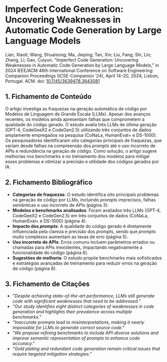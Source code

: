 # Imperfect Code Generation: Uncovering Weaknesses in Automatic Code Generation by Large Language Models

Lian, Xiaoli; Wang, Shuaisong; Ma, Jieping; Tan, Xin; Liu, Fang; Shi, Lin; Zhang, Li; Gao, Cuiyun. "Imperfect Code Generation: Uncovering Weaknesses in Automatic Code Generation by Large Language Models," in 2024 
IEEE/ACM 46th International Conference on Software Engineering: Companion Proceedings (ICSE-Companion ’24), April 14–20, 2024, Lisbon, Portugal. ACM. doi: [10.1145/3639478.3643081](https://doi.org/10.1145/3639478.3643081)

## 1. Fichamento de Conteúdo

O artigo investiga as fraquezas na geração automática de código por Modelos de Linguagem de Grande Escala (LLMs). Apesar dos avanços recentes, os modelos ainda apresentam falhas que comprometem a qualidade do código gerado. 
O estudo avalia três LLMs de última geração (GPT-4, CodeGeeX2 e CodeGen2.5) utilizando três conjuntos de dados amplamente empregados na pesquisa (CoNaLa, HumanEval+ e DS-1000). Os pesquisadores identificaram oito categorias principais de fraquezas,
que variam desde falhas na compreensão dos _prompts_ até o uso incorreto de APIs e redundância na geração de código. Como solução, o artigo sugere melhorias nos benchmarks e no treinamento dos modelos para mitigar esses problemas e otimizar a precisão e utilidade dos códigos gerados por IA.

## 2. Fichamento Bibliográfico

* **Categorias de fraquezas**: O estudo identifica oito principais problemas na geração de código por LLMs, incluindo _prompts_ imprecisos, falhas semânticas e uso incorreto de APIs (página 3).
* **Modelos e benchmarks analisados**: Foram avaliados três LLMs (GPT-4, CodeGeeX2 e CodeGen2.5) em três conjuntos de dados (CoNaLa, HumanEval+ e DS-1000) (página 4).
* **Impacto dos _prompts_**: A qualidade do código gerado é diretamente influenciada pela clareza e precisão dos _prompts_, sendo que _prompts_ muito complexos aumentam as taxas de erro (página 5).
* **Uso incorreto de APIs**: Erros comuns incluem parâmetros errados ou chamadas para APIs inexistentes, impactando negativamente a funcionalidade do código (página 6).
* **Sugestões de melhoria**: O estudo propõe benchmarks mais sofisticados e estratégias avançadas de treinamento para reduzir erros na geração de código (página 8).

## 3. Fichamento de Citações

* _"Despite achieving state-of-the-art performance, LLMs still generate code with significant weaknesses that need to be addressed."_
* _"Our study identifies eight distinct categories of weaknesses in code generation and highlights their prevalence across multiple benchmarks."_
* _"Inaccurate prompts lead to misinterpretations, making it nearly impossible for LLMs to generate correct source code."_
* _"We propose refining benchmarks to include API-diverse solutions and improve semantic representation of prompts to enhance code accuracy."_
* _"Gold plating and redundant code generation remain critical issues that require targeted mitigation strategies."_
